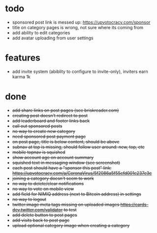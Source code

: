 # todo

- sponsored post link is messed up: https://upvotocracy.com/sponsor
- title on category pages is wrong, not sure where its coming from
- add ability to edit categories
- add avatar uploading from user settings

# features

- add invite system (abiblity to configure to invite-only), inviters earn karma 1k

# done

- ~~add share links on post pages (see briskreader.com)~~
- ~~creating post doesn't redirect to post~~
- ~~add leaderboard and footer links back~~
- ~~call out sponsored posts~~
- ~~no way to create new category~~
- ~~need sponsored post payment page~~
- ~~on post page, title is below content, should be above~~
- ~~subnav at top is missing, should follow user around: new, top, etc~~
- ~~mobile topnav is squished~~
- ~~show account age on account summary~~
- ~~squished text in messaging window (see screenshot)~~
- ~~each post should have a "sponsor this post" link: https://upvotocracy.com/a/CoronaVirus/5f2086a5f55cfd001c237e3c~~
- ~~joining a category doesn't seem to work~~
- ~~no way to delete/clear notifications~~
- ~~no way to vote on mobile view~~
- ~~add field for NIMIQ address (next to Bitcoin address) in settings~~
- ~~no way to logout~~
- ~~twitter:image meta tags missing on uploaded images https://cards-dev.twitter.com/validator to test~~
- ~~add delete button to post pages~~
- ~~add visits back to post page~~
- ~~upload optional category image when creating a category~~
